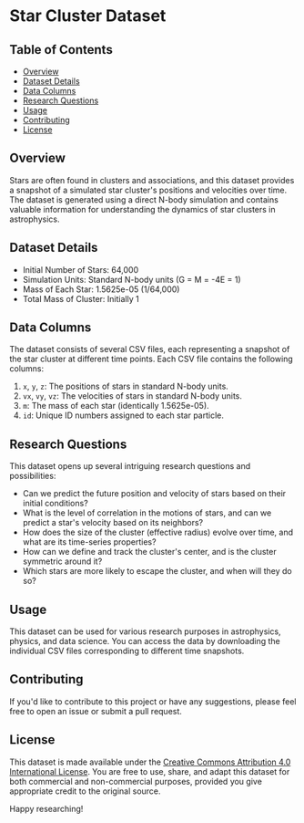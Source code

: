 # Star Cluster Dataset

## Table of Contents
- [Overview](#overview)
- [Dataset Details](#dataset-details)
- [Data Columns](#data-columns)
- [Research Questions](#research-questions)
- [Usage](#usage)
- [Contributing](#contributing)
- [License](#license)

## Overview
Stars are often found in clusters and associations, and this dataset provides a snapshot of a simulated star cluster's positions and velocities over time. The dataset is generated using a direct N-body simulation and contains valuable information for understanding the dynamics of star clusters in astrophysics.

## Dataset Details
- Initial Number of Stars: 64,000
- Simulation Units: Standard N-body units (G = M = -4E = 1)
- Mass of Each Star: 1.5625e-05 (1/64,000)
- Total Mass of Cluster: Initially 1

## Data Columns
The dataset consists of several CSV files, each representing a snapshot of the star cluster at different time points. Each CSV file contains the following columns:

1. `x`, `y`, `z`: The positions of stars in standard N-body units.
2. `vx`, `vy`, `vz`: The velocities of stars in standard N-body units.
3. `m`: The mass of each star (identically 1.5625e-05).
4. `id`: Unique ID numbers assigned to each star particle.

## Research Questions
This dataset opens up several intriguing research questions and possibilities:
- Can we predict the future position and velocity of stars based on their initial conditions?
- What is the level of correlation in the motions of stars, and can we predict a star's velocity based on its neighbors?
- How does the size of the cluster (effective radius) evolve over time, and what are its time-series properties?
- How can we define and track the cluster's center, and is the cluster symmetric around it?
- Which stars are more likely to escape the cluster, and when will they do so?

## Usage
This dataset can be used for various research purposes in astrophysics, physics, and data science. You can access the data by downloading the individual CSV files corresponding to different time snapshots.

## Contributing
If you'd like to contribute to this project or have any suggestions, please feel free to open an issue or submit a pull request.

## License
This dataset is made available under the [Creative Commons Attribution 4.0 International License](https://creativecommons.org/licenses/by/4.0/). You are free to use, share, and adapt this dataset for both commercial and non-commercial purposes, provided you give appropriate credit to the original source.

Happy researching!
